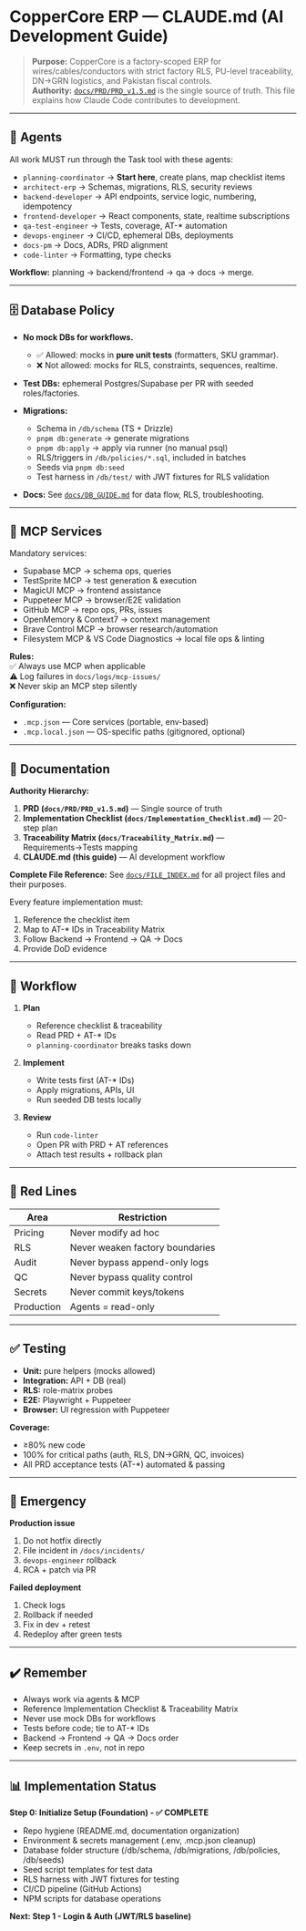 # CopperCore ERP — CLAUDE.md (AI Development Guide)

> **Purpose:** CopperCore is a factory-scoped ERP for wires/cables/conductors with strict factory RLS, PU-level traceability, DN→GRN logistics, and Pakistan fiscal controls.  
> **Authority:** [`docs/PRD/PRD_v1.5.md`](docs/PRD/PRD_v1.5.md) is the single source of truth. This file explains how Claude Code contributes to development.

---

## 🚨 Agents

All work MUST run through the Task tool with these agents:
- `planning-coordinator` → **Start here**, create plans, map checklist items
- `architect-erp` → Schemas, migrations, RLS, security reviews
- `backend-developer` → API endpoints, service logic, numbering, idempotency
- `frontend-developer` → React components, state, realtime subscriptions
- `qa-test-engineer` → Tests, coverage, AT-* automation
- `devops-engineer` → CI/CD, ephemeral DBs, deployments
- `docs-pm` → Docs, ADRs, PRD alignment
- `code-linter` → Formatting, type checks

**Workflow:** planning → backend/frontend → qa → docs → merge.

---

## 🗄️ Database Policy

- **No mock DBs for workflows.**  
  - ✅ Allowed: mocks in **pure unit tests** (formatters, SKU grammar).  
  - ❌ Not allowed: mocks for RLS, constraints, sequences, realtime.

- **Test DBs:** ephemeral Postgres/Supabase per PR with seeded roles/factories.

- **Migrations:**  
  - Schema in `/db/schema` (TS + Drizzle)  
  - `pnpm db:generate` → generate migrations  
  - `pnpm db:apply` → apply via runner (no manual psql)  
  - RLS/triggers in `/db/policies/*.sql`, included in batches  
  - Seeds via `pnpm db:seed`
  - Test harness in `/db/test/` with JWT fixtures for RLS validation

- **Docs:** See [`docs/DB_GUIDE.md`](docs/DB_GUIDE.md) for data flow, RLS, troubleshooting.

---

## 🔌 MCP Services

Mandatory services:
- Supabase MCP → schema ops, queries
- TestSprite MCP → test generation & execution
- MagicUI MCP → frontend assistance
- Puppeteer MCP → browser/E2E validation
- GitHub MCP → repo ops, PRs, issues
- OpenMemory & Context7 → context management
- Brave Control MCP → browser research/automation
- Filesystem MCP & VS Code Diagnostics → local file ops & linting

**Rules:**  
✅ Always use MCP when applicable  
⚠️ Log failures in `docs/logs/mcp-issues/`  
❌ Never skip an MCP step silently

**Configuration:**
- `.mcp.json` — Core services (portable, env-based)
- `.mcp.local.json` — OS-specific paths (gitignored, optional)

---

## 📑 Documentation

**Authority Hierarchy:**
1. **PRD (`docs/PRD/PRD_v1.5.md`)** — Single source of truth
2. **Implementation Checklist (`docs/Implementation_Checklist.md`)** — 20-step plan  
3. **Traceability Matrix (`docs/Traceability_Matrix.md`)** — Requirements→Tests mapping
4. **CLAUDE.md (this guide)** — AI development workflow

**Complete File Reference:** See [`docs/FILE_INDEX.md`](docs/FILE_INDEX.md) for all project files and their purposes.

Every feature implementation must:  
1. Reference the checklist item  
2. Map to AT-* IDs in Traceability Matrix  
3. Follow Backend → Frontend → QA → Docs  
4. Provide DoD evidence

---

## 🔄 Workflow

1. **Plan**  
   - Reference checklist & traceability  
   - Read PRD + AT-* IDs  
   - `planning-coordinator` breaks tasks down

2. **Implement**  
   - Write tests first (AT-* IDs)  
   - Apply migrations, APIs, UI  
   - Run seeded DB tests locally

3. **Review**  
   - Run `code-linter`  
   - Open PR with PRD + AT references  
   - Attach test results + rollback plan

---

## 🚫 Red Lines

| Area | Restriction |
|------|-------------|
| Pricing | Never modify ad hoc |
| RLS | Never weaken factory boundaries |
| Audit | Never bypass append-only logs |
| QC | Never bypass quality control |
| Secrets | Never commit keys/tokens |
| Production | Agents = read-only |

---

## ✅ Testing

- **Unit:** pure helpers (mocks allowed)  
- **Integration:** API + DB (real)  
- **RLS:** role-matrix probes  
- **E2E:** Playwright + Puppeteer  
- **Browser:** UI regression with Puppeteer

**Coverage:**  
- ≥80% new code  
- 100% for critical paths (auth, RLS, DN→GRN, QC, invoices)  
- All PRD acceptance tests (AT-*) automated & passing

---

## 🛑 Emergency

**Production issue**  
1. Do not hotfix directly  
2. File incident in `/docs/incidents/`  
3. `devops-engineer` rollback  
4. RCA + patch via PR

**Failed deployment**  
1. Check logs  
2. Rollback if needed  
3. Fix in dev + retest  
4. Redeploy after green tests

---

## ✔️ Remember

- Always work via agents & MCP  
- Reference Implementation Checklist & Traceability Matrix  
- Never use mock DBs for workflows  
- Tests before code; tie to AT-* IDs  
- Backend → Frontend → QA → Docs order  
- Keep secrets in `.env`, not in repo

---

## 📊 Implementation Status

**Step 0: Initialize Setup (Foundation) - ✅ COMPLETE**
- Repo hygiene (README.md, documentation organization)
- Environment & secrets management (.env, .mcp.json cleanup)
- Database folder structure (/db/schema, /db/migrations, /db/policies, /db/seeds)
- Seed script templates for test data
- RLS harness with JWT fixtures for testing
- CI/CD pipeline (GitHub Actions)
- NPM scripts for database operations

**Next: Step 1 - Login & Auth (JWT/RLS baseline)**